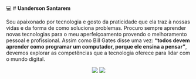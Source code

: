:computer: # **Uanderson Santarem**

Sou apaixonado por tecnologia e gosto da praticidade que ela traz à nossas vidas
e da forma de como soluciona problemas. Procuro sempre aprender novas
tecnologias para o meu aperfeiçoamento provendo o melhoramento pessoal e
profissional. Assim como Bill Gates disse uma vez: **“todos devem aprender como
programar um computador, porque ele ensina a pensar”**, devemos explorar as
competências que a tecnologia oferece para lidar com o mundo digital.

<p align="center">
  <a href="https://www.linkedin.com/in/uanderson-nascimento-santarem-4b1556171/"><img src="https://img.shields.io/badge/-LinkedIn-0077B5?style=flat&logo=Linkedin&logoColor=white"/></a>
  <a href="https://pt.stackoverflow.com/users/227266/uanderson-santarem"><img src="https://img.shields.io/badge/-StackOverflow-E4405F?style=flat&logo=StackOverflow&logoColor=white&color=green"/></a>
  </p>
